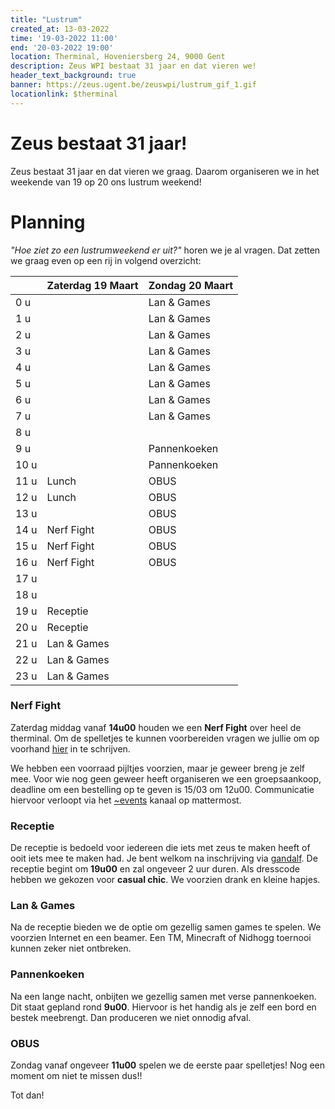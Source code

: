 ```yaml
---
title: "Lustrum"
created_at: 13-03-2022 
time: '19-03-2022 11:00' 
end: '20-03-2022 19:00' 
location: Therminal, Hoveniersberg 24, 9000 Gent
description: Zeus WPI bestaat 31 jaar en dat vieren we!
header_text_background: true 
banner: https://zeus.ugent.be/zeuswpi/lustrum_gif_1.gif
locationlink: $therminal
---
```


# Zeus bestaat 31 jaar!

Zeus bestaat 31 jaar en dat vieren we graag. Daarom organiseren we in het weekende van 19 op 20 ons lustrum weekend!

# Planning

_"Hoe ziet zo een lustrumweekend er uit?"_ horen we je al vragen. Dat zetten we graag even op een rij in volgend
overzicht:

|       | Zaterdag 19 Maart | Zondag 20 Maart   |
| ----- | ----------------- | ----------------- |
|  0 u  |                   | Lan & Games       |
|  1 u  |                   | Lan & Games       |
|  2 u  |                   | Lan & Games       |
|  3 u  |                   | Lan & Games       |
|  4 u  |                   | Lan & Games       |
|  5 u  |                   | Lan & Games       |
|  6 u  |                   | Lan & Games       |
|  7 u  |                   | Lan & Games       |
|  8 u  |                   |                   |
|  9 u  |                   | Pannenkoeken      |
| 10 u  |                   | Pannenkoeken      |
| 11 u  | Lunch             | OBUS              |
| 12 u  | Lunch             | OBUS              |
| 13 u  |                   | OBUS              |
| 14 u  | Nerf Fight        | OBUS              |
| 15 u  | Nerf Fight        | OBUS              |
| 16 u  | Nerf Fight        | OBUS              |
| 17 u  |                   |                   |
| 18 u  |                   |                   |
| 19 u  | Receptie          |                   |
| 20 u  | Receptie          |                   |
| 21 u  | Lan & Games       |                   |
| 22 u  | Lan & Games       |                   |
| 23 u  | Lan & Games       |                   |

### Nerf Fight

Zaterdag middag vanaf **14u00** houden we een **Nerf Fight** over heel de therminal. Om de spelletjes te kunnen
voorbereiden vragen we jullie om op voorhand [hier][nerf] in te schrijven.

We hebben een voorraad pijltjes voorzien, maar je geweer breng je zelf mee. Voor wie nog geen geweer heeft organiseren
we een groepsaankoop, deadline om een bestelling op te geven is 15/03 om 12u00. Communicatie hiervoor verloopt via
het [~events][events] kanaal op mattermost.

### Receptie

De receptie is bedoeld voor iedereen die iets met zeus te maken heeft of ooit iets mee te maken had. Je bent welkom na
inschrijving via [gandalf][gandalf]. De receptie begint om **19u00** en zal ongeveer 2 uur duren. Als dresscode hebben
we gekozen voor **casual chic**. We voorzien drank en kleine hapjes.

### Lan & Games

Na de receptie bieden we de optie om gezellig samen games te spelen. We voorzien Internet en een beamer. Een TM,
Minecraft of Nidhogg toernooi kunnen zeker niet ontbreken.

### Pannenkoeken

Na een lange nacht, onbijten we gezellig samen met verse pannenkoeken. Dit staat gepland rond **9u00**. Hiervoor is het
handig als je zelf een bord en bestek meebrengt. Dan produceren we niet onnodig afval.

### OBUS

Zondag vanaf ongeveer **11u00** spelen we de eerste paar spelletjes!
Nog een moment om niet te missen dus!!

Tot dan!


[gandalf]: https://event.fkgent.be/events/341
[events]: https://mattermost.zeus.gent/zeus/channels/events
[nerf]: https://event.fkgent.be/events/344

<audio id="my_audio" src="https://zeus.ugent.be/zeuswpi/firework.mpeg" loop="loop"></audio>
<script>
    window.onload = function() {
        document.getElementById("my_audio").play();
    }
</script>